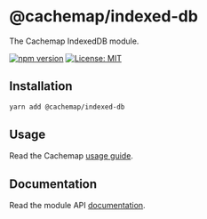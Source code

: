 # @cachemap/indexed-db

The Cachemap IndexedDB module.

[![npm version](https://badge.fury.io/js/%40cachemap%2Findexed-db.svg)](https://badge.fury.io/js/%40cachemap%2Findexed-db)
[![License: MIT](https://img.shields.io/badge/License-MIT-yellow.svg)](LICENSE)

## Installation

```bash
yarn add @cachemap/indexed-db
```

## Usage

Read the Cachemap [usage guide](../../README.md).

## Documentation

Read the module API [documentation](docs/README.md).